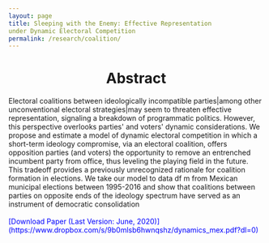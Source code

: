 ```yaml
---
layout: page
title: Sleeping with the Enemy: Effective Representation
under Dynamic Electoral Competition
permalink: /research/coalition/
---
```

<h1 style="text-align: center;" markdown="1"> Abstract</h1>
Electoral coalitions between ideologically incompatible parties|among other unconventional
electoral strategies|may seem to threaten effective representation, signaling
a breakdown of programmatic politics. However, this perspective overlooks parties' and
voters' dynamic considerations. We propose and estimate a model of dynamic electoral
competition in which a short-term ideology compromise, via an electoral coalition, offers
opposition parties (and voters) the opportunity to remove an entrenched incumbent
party from office, thus leveling the playing field in the future. This tradeoff provides
a previously unrecognized rationale for coalition formation in elections. We take our
model to data df m from Mexican municipal elections between 1995-2016 and show that
coalitions between parties on opposite ends of the ideology spectrum have served as an
instrument of democratic consolidation
 <br>
<br>
<span style="color: blue"> [Download Paper (Last Version: June, 2020)](https://www.dropbox.com/s/9b0mlsb6hwnqshz/dynamics_mex.pdf?dl=0)
</span>


